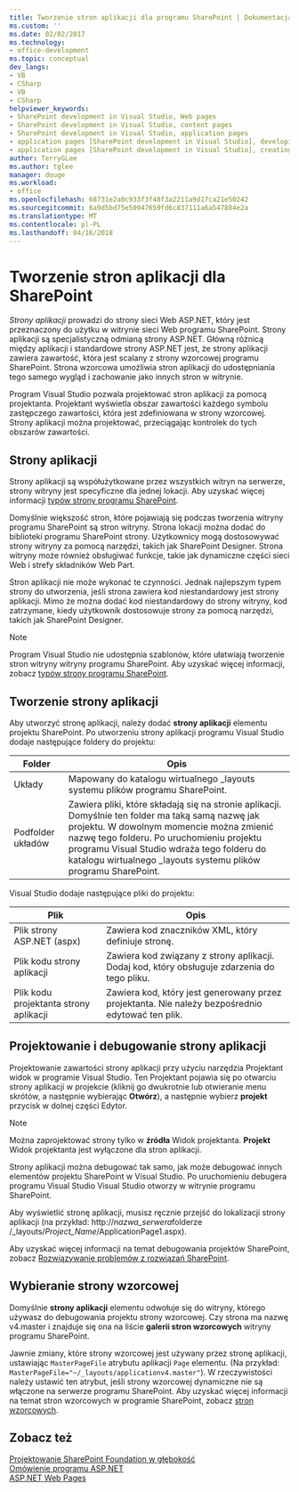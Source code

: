 ```yaml
---
title: Tworzenie stron aplikacji dla programu SharePoint | Dokumentacja firmy Microsoft
ms.custom: ''
ms.date: 02/02/2017
ms.technology:
- office-development
ms.topic: conceptual
dev_langs:
- VB
- CSharp
- VB
- CSharp
helpviewer_keywords:
- SharePoint development in Visual Studio, Web pages
- SharePoint development in Visual Studio, content pages
- SharePoint development in Visual Studio, application pages
- application pages [SharePoint development in Visual Studio], developing
- application pages [SharePoint development in Visual Studio], creating
author: TerryGLee
ms.author: tglee
manager: douge
ms.workload:
- office
ms.openlocfilehash: 68731e2a0c933f3f48f3a2211a9d17ca21e50242
ms.sourcegitcommit: 6a9d5bd75e50947659fd6c837111a6a547884e2a
ms.translationtype: MT
ms.contentlocale: pl-PL
ms.lasthandoff: 04/16/2018
---
```

# <a name="creating-application-pages-for-sharepoint"></a>Tworzenie stron aplikacji dla SharePoint
  *Strony aplikacji* prowadzi do strony sieci Web ASP.NET, który jest przeznaczony do użytku w witrynie sieci Web programu SharePoint. Strony aplikacji są specjalistyczną odmianą strony ASP.NET. Główną różnicą między aplikacji i standardowe strony ASP.NET jest, że strony aplikacji zawiera zawartość, która jest scalany z strony wzorcowej programu SharePoint. Strona wzorcowa umożliwia stron aplikacji do udostępniania tego samego wygląd i zachowanie jako innych stron w witrynie.  
  
 Program Visual Studio pozwala projektować stron aplikacji za pomocą projektanta. Projektant wyświetla obszar zawartości każdego symbolu zastępczego zawartości, która jest zdefiniowana w strony wzorcowej. Strony aplikacji można projektować, przeciągając kontrolek do tych obszarów zawartości.  
  
## <a name="application-pages"></a>Strony aplikacji  
 Strony aplikacji są współużytkowane przez wszystkich witryn na serwerze, strony witryny jest specyficzne dla jednej lokacji. Aby uzyskać więcej informacji [typów strony programu SharePoint](http://go.microsoft.com/fwlink/?LinkID=211584).  
  
 Domyślnie większość stron, które pojawiają się podczas tworzenia witryny programu SharePoint są stron witryny. Strona lokacji można dodać do biblioteki programu SharePoint strony. Użytkownicy mogą dostosowywać strony witryny za pomocą narzędzi, takich jak SharePoint Designer. Strona witryny może również obsługiwać funkcje, takie jak dynamiczne części sieci Web i strefy składników Web Part.  
  
 Stron aplikacji nie może wykonać te czynności. Jednak najlepszym typem strony do utworzenia, jeśli strona zawiera kod niestandardowy jest strony aplikacji. Mimo że można dodać kod niestandardowy do strony witryny, kod zatrzymane, kiedy użytkownik dostosowuje strony za pomocą narzędzi, takich jak SharePoint Designer.  
  
> [!NOTE]  
>  Program Visual Studio nie udostępnia szablonów, które ułatwiają tworzenie stron witryny witryny programu SharePoint. Aby uzyskać więcej informacji, zobacz [typów strony programu SharePoint](http://go.microsoft.com/fwlink/?LinkID=211584).  
  
## <a name="creating-an-application-page"></a>Tworzenie strony aplikacji  
 Aby utworzyć stronę aplikacji, należy dodać **strony aplikacji** elementu projektu SharePoint. Po utworzeniu strony aplikacji programu Visual Studio dodaje następujące foldery do projektu:  
  
|Folder|Opis|  
|------------|-----------------|  
|Układy|Mapowany do katalogu wirtualnego _layouts systemu plików programu SharePoint.|  
|Podfolder układów|Zawiera pliki, które składają się na stronie aplikacji. Domyślnie ten folder ma taką samą nazwę jak projektu. W dowolnym momencie można zmienić nazwę tego folderu. Po uruchomieniu projektu programu Visual Studio wdraża tego folderu do katalogu wirtualnego _layouts systemu plików programu SharePoint.|  
  
 Visual Studio dodaje następujące pliki do projektu:  
  
|Plik|Opis|  
|----------|-----------------|  
|Plik strony ASP.NET (aspx)|Zawiera kod znaczników XML, który definiuje stronę.|  
|Plik kodu strony aplikacji|Zawiera kod związany z strony aplikacji. Dodaj kod, który obsługuje zdarzenia do tego pliku.|  
|Plik kodu projektanta strony aplikacji|Zawiera kod, który jest generowany przez projektanta. Nie należy bezpośrednio edytować ten plik.|  
  
## <a name="designing-and-debugging-an-application-page"></a>Projektowanie i debugowanie strony aplikacji  
 Projektowanie zawartości strony aplikacji przy użyciu narzędzia Projektant widok w programie Visual Studio. Ten Projektant pojawia się po otwarciu strony aplikacji w projekcie (kliknij go dwukrotnie lub otwieranie menu skrótów, a następnie wybierając **Otwórz**), a następnie wybierz **projekt** przycisk w dolnej części Edytor.  
  
> [!NOTE]  
>  Można zaprojektować strony tylko w **źródła** Widok projektanta. **Projekt** Widok projektanta jest wyłączone dla stron aplikacji.  
  
 Strony aplikacji można debugować tak samo, jak może debugować innych elementów projektu SharePoint w Visual Studio. Po uruchomieniu debugera programu Visual Studio Visual Studio otworzy w witrynie programu SharePoint.  
  
 Aby wyświetlić stronę aplikacji, musisz ręcznie przejść do lokalizacji strony aplikacji (na przykład: http://*nazwa_serwera*folderze /_layouts/*Project_Name*/ApplicationPage1.aspx).  
  
 Aby uzyskać więcej informacji na temat debugowania projektów SharePoint, zobacz [Rozwiązywanie problemów z rozwiązań SharePoint](../sharepoint/troubleshooting-sharepoint-solutions.md).  
  
## <a name="choosing-a-master-page"></a>Wybieranie strony wzorcowej  
 Domyślnie **strony aplikacji** elementu odwołuje się do witryny, którego używasz do debugowania projektu strony wzorcowej. Czy strona ma nazwę v4.master i znajduje się ona na liście **galerii stron wzorcowych** witryny programu SharePoint.  
  
 Jawnie zmiany, które strony wzorcowej jest używany przez stronę aplikacji, ustawiając `MasterPageFile` atrybutu aplikacji `Page` elementu. (Na przykład: `MasterPageFile="~/_layouts/applicationv4.master"`). W rzeczywistości należy ustawić ten atrybut, jeśli strony wzorcowej dynamiczne nie są włączone na serwerze programu SharePoint. Aby uzyskać więcej informacji na temat stron wzorcowych w programie SharePoint, zobacz [stron wzorcowych](http://go.microsoft.com/fwlink/?LinkID=169281).  
  
## <a name="see-also"></a>Zobacz też  
 [Projektowanie SharePoint Foundation w głębokość](http://go.microsoft.com/fwlink/?LinkID=182103)   
 [Omówienie programu ASP.NET](/aspnet/overview)   
 [ASP.NET Web Pages](/aspnet/web-pages/index)   
  
  